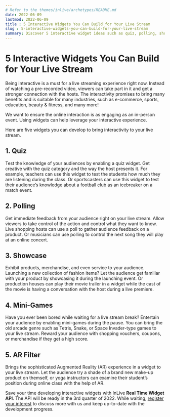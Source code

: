 ```yaml
---
# Refer to the themes/inlive/archetypes/README.md
date: 2022-06-09
lastmod: 2022-06-09
title : 5 Interactive Widgets You Can Build for Your Live Stream
slug : 5-interactive-widgets-you-can-build-for-your-live-stream
summary: Discover 5 interactive widget ideas such as quiz, polling, showcase, mini-games, and AR filter that you can develop on your live stream with the help of inLive Real Time Widget API.
---
```


# 5 Interactive Widgets You Can Build for Your Live Stream

Being interactive is a must for a live streaming experience right now. Instead of watching a pre-recorded video, viewers can take part in it and get a stronger connection with the hosts. The interactivity promises to bring many benefits and is suitable for many industries, such as e-commerce, sports, education, beauty & fitness, and many more!

We want to ensure the online interaction is as engaging as an in-person event. Using widgets can help leverage your interactive experience.

Here are five widgets you can develop to bring interactivity to your live stream.

## 1. Quiz

Test the knowledge of your audiences by enabling a quiz widget. Get creative with the quiz category and the way the host presents it. For example, teachers can use this widget to test the students how much they are listening during the class. Or sportscasters can use this widget to test their audience’s knowledge about a football club as an icebreaker on a match event.

## 2. Polling

Get immediate feedback from your audience right on your live stream. Allow viewers to take control of the action and control what they want to know. Live shopping hosts can use a poll to gather audience feedback on a product. Or musicians can use polling to control the next song they will play at an online concert.

## 3. Showcase

Exhibit products, merchandise, and even service to your audience. Launching a new collection of fashion items? Let the audience get familiar with your product by showcasing it during the launching event. Or production houses can play their movie trailer in a widget while the cast of the movie is having a conversation with the host during a live premiere.

## 4. Mini-Games

Have you ever been bored while waiting for a live stream break? Entertain your audience by enabling mini-games during the pause. You can bring the old arcade genre such as Tetris, Snake, or Space Invader-type games to your live stream. Reward your audience with shopping vouchers, coupons, or merchandise if they get a high score.

## 5. AR Filter

Brings the sophisticated Augmented Reality (AR) experience in a widget to your live stream. Let the audience try a shade of a brand new make-up product on themself, or yoga instructors can examine their student’s position during online class with the help of AR.

Save your time developing interactive widgets with InLive **Real Time Widget API**. The API will be ready in the 3rd quarter of 2022. While waiting, [register your interest](https://tally.so/r/wgD9aM) to discuss more with us and keep up-to-date with the development progress.

